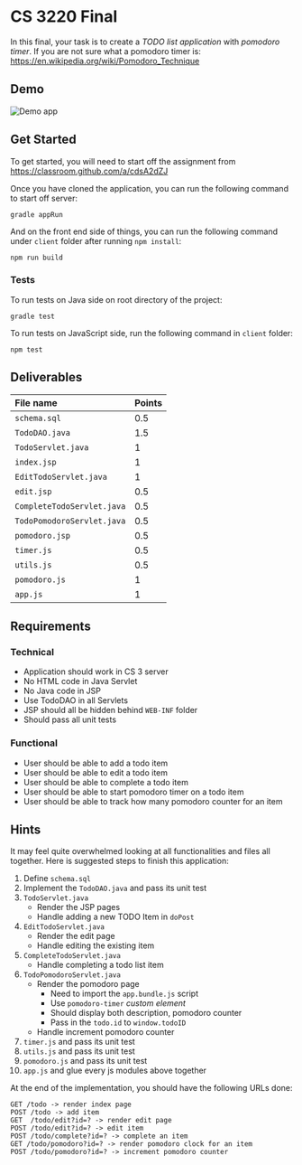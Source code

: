# CS 3220 Final

In this final, your task is to create a *TODO list application* with _pomodoro
timer_. If you are not sure what a pomodoro timer is: https://en.wikipedia.org/wiki/Pomodoro_Technique

## Demo

![Demo app](http://g.recordit.co/oNeN0Plavh.gif)

## Get Started

To get started, you will need to start off the assignment from https://classroom.github.com/a/cdsA2dZJ

Once you have cloned the application, you can run the following command to start
off server:

```
gradle appRun
```

And on the front end side of things, you can run the following command under `client` folder after running `npm install`:

```
npm run build
```

### Tests

To run tests on Java side on root directory of the project:

```
gradle test
```

To run tests on JavaScript side, run the following command in `client` folder:

```
npm test
```

## Deliverables

| File name | Points |
| :-- | :-- |
| `schema.sql` | 0.5 |
| `TodoDAO.java` | 1.5 |
| `TodoServlet.java` | 1 |
| `index.jsp` | 1 |
| `EditTodoServlet.java` | 1 |
| `edit.jsp` | 0.5 |
| `CompleteTodoServlet.java` | 0.5 |
| `TodoPomodoroServlet.java` | 0.5 |
| `pomodoro.jsp` | 0.5 |
| `timer.js` | 0.5 |
| `utils.js` | 0.5 |
| `pomodoro.js` | 1 |
| `app.js` | 1 |

## Requirements

### Technical

* Application should work in CS 3 server
* No HTML code in Java Servlet
* No Java code in JSP
* Use TodoDAO in all Servlets
* JSP should all be hidden behind `WEB-INF` folder
* Should pass all unit tests

### Functional

* User should be able to add a todo item
* User should be able to edit a todo item
* User should be able to complete a todo item
* User should be able to start pomodoro timer on a todo item
* User should be able to track how many pomodoro counter for an item

## Hints

It may feel quite overwhelmed looking at all functionalities and files all
together. Here is suggested steps to finish this application:

1. Define `schema.sql`
2. Implement the `TodoDAO.java` and pass its unit test
3. `TodoServlet.java`
	* Render the JSP pages
	* Handle adding a new TODO Item in `doPost`
4. `EditTodoServlet.java`
	* Render the edit page
	* Handle editing the existing item
5. `CompleteTodoServlet.java`
	* Handle completing a todo list item
6. `TodoPomodoroServlet.java`
	* Render the pomodoro page
		- Need to import the `app.bundle.js` script
		- Use `pomodoro-timer` _custom element_
        - Should display both description, pomodoro counter
        - Pass in the `todo.id` to `window.todoID`
	* Handle increment pomodoro counter
7. `timer.js` and pass its unit test
8. `utils.js` and pass its unit test
9. `pomodoro.js` and pass its unit test
10. `app.js` and glue every js modules above together

At the end of the implementation, you should have the following URLs done:

```
GET /todo -> render index page
POST /todo -> add item
GET  /todo/edit?id=? -> render edit page
POST /todo/edit?id=? -> edit item
POST /todo/complete?id=? -> complete an item
GET /todo/pomodoro?id=? -> render pomodoro clock for an item
POST /todo/pomodoro?id=? -> increment pomodoro counter
```
